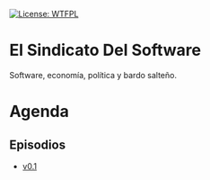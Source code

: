 [![License: WTFPL](https://img.shields.io/badge/License-WTFPL-brightgreen.svg)](http://www.wtfpl.net/about/)

# El Sindicato Del Software

Software, economía, política y bardo salteño.

# Agenda

## Episodios

- [v0.1](./episodes/v0.1/agenda.md)
